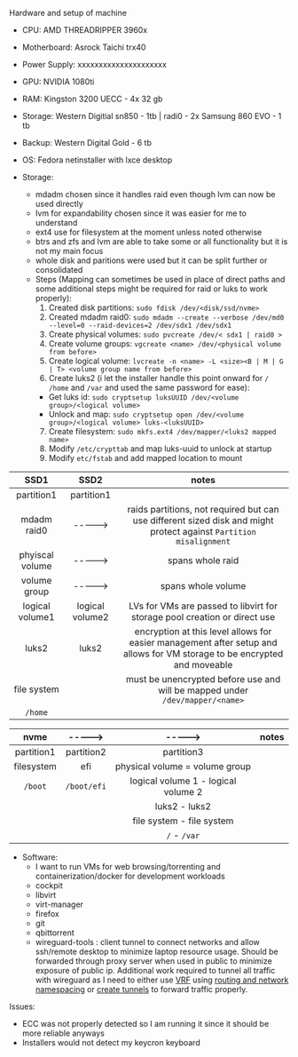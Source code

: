 Hardware and setup of machine

- CPU: AMD THREADRIPPER 3960x
- Motherboard: Asrock Taichi trx40
- Power Supply: xxxxxxxxxxxxxxxxxxxxx
- GPU: NVIDIA 1080ti
- RAM: Kingston 3200 UECC - 4x 32 gb
- Storage: Western Digitial sn850 - 1tb | radi0 - 2x Samsung 860 EVO - 1 tb
- Backup: Western Digital Gold - 6 tb
- OS: Fedora netinstaller with lxce desktop

- Storage:
  - mdadm chosen since it handles raid even though lvm can now be used directly
  - lvm for expandability chosen since it was easier for me to understand
  - ext4 use for filesystem at the moment unless noted otherwise
  - btrs and zfs and lvm are able to take some or all functionality but it is not my main focus
  - whole disk and paritions were used but it can be split further or consolidated
  - Steps (Mapping can sometimes be used in place of direct paths and some additional steps might be required for raid or luks to work properly):
    1. Created disk partitions: `sudo fdisk /dev/<disk/ssd/nvme>`
    2. Created mdadm raid0: `sudo mdadm --create --verbose /dev/md0 --level=0 --raid-devices=2 /dev/sdx1 /dev/sdx1`
    3. Create physical volumes: `sudo pvcreate /dev/< sdx1 | raid0 >`
    4. Create volume groups: ` vgcreate <name> /dev/<physical volume from before> `
    5. Create logical volume: `lvcreate -n <name> -L <size><B | M | G | T> <volume group name from before>`
    6. Create luks2 (i let the installer handle this point onward for `/` `/home` and `/var` and used the same password for ease):
      - Get luks id: `sudo cryptsetup luksUUID /dev/<volume group>/<logical volume>`
      - Unlock and map: `sudo cryptsetup open /dev/<volume group>/<logical volume> luks-<luksUUID>`
    7. Create filesystem: `sudo mkfs.ext4 /dev/mapper/<luks2 mapped name>`
    8. Modify `/etc/crypttab` and map luks-uuid to unlock at startup
    9. Modify `etc/fstab` and add mapped location to mount

| SSD1   | SSD2   | notes |
|:-----:|:-----:|:-----:|
| partition1 | partition1 | |
| mdadm raid0 | -----> | raids partitions, not required but can use different sized disk and might protect against `Partition misalignment` |
| phyiscal volume | -----> | spans whole raid |
| volume group | -----> | spans whole volume |
| logical volume1 | logical volume2 | LVs for VMs are passed to libvirt for storage pool creation or direct use |
| luks2          | luks2          | encryption at this level allows for easier management after setup and allows for VM storage to be encrypted and moveable |
| file system    |                | must be unencrypted before use and will be mapped under `/dev/mapper/<name>` |
| `/home`        |                | |

| nvme   | -----> | -----> | notes | 
|:-----:|:-----:|:-----:|:-----:|
| partition1 | partition2 | partition3 | |
| filesystem | efi | physical volume = volume group | |
| `/boot` | `/boot/efi` | logical volume 1 - logical volume 2 | |
|         |             | luks2 - luks2 | |
|         |             | file system - file system | |
|         |             |`/` - `/var` | |

- Software:
  - I want to run VMs for web browsing/torrenting and containerization/docker for development workloads
  - cockpit
  - libvirt
  - virt-manager
  - firefox
  - git
  - qbittorrent
  - wireguard-tools : client tunnel to connect networks and allow ssh/remote desktop to minimize laptop resource usage. Should be forwarded through proxy server when used in public to minimize exposure of public ip. Additional work required to tunnel all traffic with wireguard as I need to either use [VRF](https://networkengineering.stackexchange.com/questions/30596/vrfs-vlans-and-subnets-difference) using [routing and network namespacing](https://www.wireguard.com/netns/) or [create tunnels](https://discourse.nixos.org/t/route-all-traffic-through-wireguard-interface/1480/7) to forward traffic properly.

Issues:

- ECC was not properly detected so I am running it since it should be more reliable anyways
- Installers would not detect my keycron keyboard



